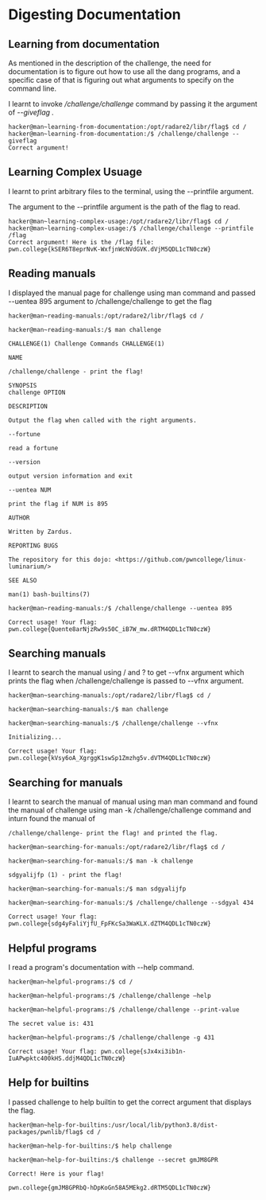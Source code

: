 # Digesting Documentation

## Learning from documentation

As mentioned in the description of the challenge, the need for documentation is to figure out how to use all the dang programs, and a specific case of that is figuring out what arguments to specify on the command line.

I learnt to invoke _/challenge/challenge_ command by passing it the argument of _\--giveflag ._

    hacker@man~learning-from-documentation:/opt/radare2/libr/flag$ cd /
    hacker@man~learning-from-documentation:/$ /challenge/challenge --giveflag
    Correct argument!
## Learning Complex Usuage

I learnt to print arbitrary files to the terminal, using the --printfile argument.

The argument to the --printfile argument is the path of the flag to read.

    hacker@man~learning-complex-usage:/opt/radare2/libr/flag$ cd /
    hacker@man~learning-complex-usage:/$ /challenge/challenge --printfile /flag
    Correct argument! Here is the /flag file:
    pwn.college{kSER6T8eprNvK-WxfjnWcNVdGVK.dVjM5QDL1cTN0czW}

## Reading manuals

I displayed the manual page for challenge using man command and passed --uentea 895 argument to /challenge/challenge to get the flag

    hacker@man~reading-manuals:/opt/radare2/libr/flag$ cd /

    hacker@man~reading-manuals:/$ man challenge

    CHALLENGE(1) Challenge Commands CHALLENGE(1)

    NAME

    /challenge/challenge - print the flag!

    SYNOPSIS
    challenge OPTION

    DESCRIPTION

    Output the flag when called with the right arguments.

    --fortune

    read a fortune

    --version

    output version information and exit

    --uentea NUM

    print the flag if NUM is 895

    AUTHOR

    Written by Zardus.
      
    REPORTING BUGS

    The repository for this dojo: <https://github.com/pwncollege/linux-luminarium/>

    SEE ALSO

    man(1) bash-builtins(7)

    hacker@man~reading-manuals:/$ /challenge/challenge --uentea 895

    Correct usage! Your flag: pwn.college{Quente8arNjzRw9s50C_iB7W_mw.dRTM4QDL1cTN0czW}

## Searching manuals

I learnt to search the manual using / and ? to get --vfnx argument which prints the flag when /challenge/challenge is passed to --vfnx argument.

    hacker@man~searching-manuals:/opt/radare2/libr/flag$ cd /

    hacker@man~searching-manuals:/$ man challenge

    hacker@man~searching-manuals:/$ /challenge/challenge --vfnx

    Initializing...

    Correct usage! Your flag: pwn.college{kVsy6oA_XgrggK1swSp1Zmzhg5v.dVTM4QDL1cTN0czW}

## Searching for manuals

I learnt to search the manual of manual using man man command and found the manual of challenge using man -k /challenge/challenge command and inturn found the manual of

    /challenge/challenge- print the flag! and printed the flag.

    hacker@man~searching-for-manuals:/opt/radare2/libr/flag$ cd /

    hacker@man~searching-for-manuals:/$ man -k challenge

    sdgyalijfp (1) - print the flag!

    hacker@man~searching-for-manuals:/$ man sdgyalijfp

    hacker@man~searching-for-manuals:/$ /challenge/challenge --sdgyal 434

    Correct usage! Your flag: pwn.college{sdg4yFaliYjfU_FpFKcSa3WaKLX.dZTM4QDL1cTN0czW}

## Helpful programs

I read a program's documentation with --help command.

    hacker@man~helpful-programs:/$ cd /

    hacker@man~helpful-programs:/$ /challenge/challenge –help

    hacker@man~helpful-programs:/$ /challenge/challenge --print-value

    The secret value is: 431

    hacker@man~helpful-programs:/$ /challenge/challenge -g 431

    Correct usage! Your flag: pwn.college{sJx4xi3ib1n-IuAPwpktc400kHS.ddjM4QDL1cTN0czW}

## Help for builtins

I passed challenge to help builtin to get the correct argument that displays the flag.

    hacker@man~help-for-builtins:/usr/local/lib/python3.8/dist-packages/pwnlib/flag$ cd /

    hacker@man~help-for-builtins:/$ help challenge

    hacker@man~help-for-builtins:/$ challenge --secret gmJM8GPR

    Correct! Here is your flag!

    pwn.college{gmJM8GPRbQ-hDpKoGn58A5MEkg2.dRTM5QDL1cTN0czW}

